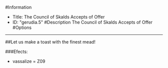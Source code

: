 #Information
 - Title: The Council of Skalds Accepts of Offer
 - ID: "gerudia.5"
#Description
The Council of Skalds Accepts of Offer
#Options

___
##Let us make a toast with the finest mead!

###Efects:<ul><li>vassalize = Z09</li></ul>

